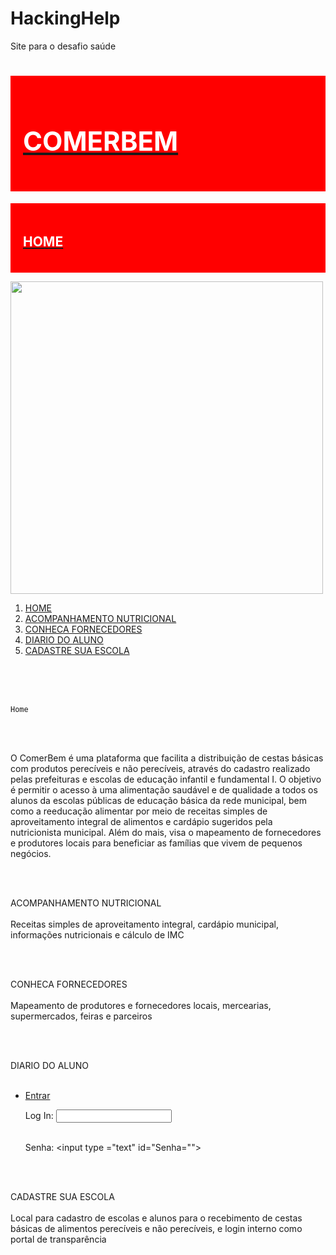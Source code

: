 # HackingHelp
Site para o desafio saúde
<!doctype html>
<html>
 
 
<head
<iframe src="" height="200" width="300"></iframe>
<p><a href=iframe </a></p>

</head>


<body>
       
<h1>
 
 <div style=" background-color: red; color:white;padding:20px;">
 
  <h2>COMERBEM</h2>
 
</div> </h1>

<div style=" background-color: red; color:white;padding:20px;">
 
 <h2>HOME</h2>
 </div>

 </h1>
<p>  <img src="image1.jpg" width="500"  height="500" ></p>


<ol>

 <li>  <a href="#HOME">HOME </a>   </li>
 <li>  <a href="#ACOMPANHAMENTO NUTRICIONAL">ACOMPANHAMENTO NUTRICIONAL </a>   </li>
 <li>  <a href="#CONHECA FORNECEDORES">CONHECA FORNECEDORES </a>   </li>
 <li>  <a href="#DIARIO DO ALUNO">DIARIO DO ALUNO </a>   </li>
 <li>  <a href="#CADASTRE SUA ESCOLA">CADASTRE SUA ESCOLA </a>   </li>

</ol>

<br>
<br>
<br>
<p>  <a name="Home">

    Home
<br>
<br>

O ComerBem é uma plataforma que facilita a distribuição de cestas básicas com produtos perecíveis e não perecíveis,
 através do cadastro realizado pelas prefeituras e escolas de educação infantil e fundamental I.
 O objetivo é permitir o acesso à uma alimentação saudável e de qualidade a todos os alunos
 da escolas públicas de educação básica da rede municipal, bem como a reeducação alimentar
 por meio de receitas simples de aproveitamento integral de alimentos e cardápio sugeridos pela nutricionista municipal.
Além do mais, visa o mapeamento de fornecedores e produtores locais para beneficiar as famílias que vivem de pequenos negócios.
 </p>
<br>
<br>


<p>  <a name="ACOMPANHAMENTO NUTRICIONAL">

ACOMPANHAMENTO NUTRICIONAL
<br>
<br>
Receitas simples de aproveitamento integral, cardápio municipal, informações nutricionais e cálculo de IMC
 </p>
<br>
<br>

<p>  <a name="CONHECA FORNECEDORES">

CONHECA FORNECEDORES
<br>
<br>
Mapeamento de produtores e fornecedores locais, mercearias, supermercados, feiras e parceiros
</p>
<br>
<br>

  <a name="DIARIO DO ALUNO">

DIARIO DO ALUNO
<br>
<br>

<body>
 
<ul>
 <li>  <a href="#Entrar">Entrar </a>   </li>

<p><a name="Entrar">

<form action="" method="">
 
<label for="login">Log In:</label>
<input type="text" id="log" in=""> </br> </br>
 
<label for ="Senha">Senha:</label>
<input type ="text" id="Senha="">

 <!-- Input elements go in here -->

</form>

</p>

</ul>

</body>

<p>
<br>
<br>

<p>  <a name="CADASTRE SUA ESCOLA">

CADASTRE SUA ESCOLA
<br>
<br>
Local para cadastro de escolas e alunos para o recebimento de cestas básicas de alimentos perecíveis e não perecíveis, e login interno como portal de transparência
<p>
<br>
<br>


</body>

<html>
